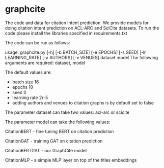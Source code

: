 # graphcite
The code and data for citation intent prediction.
We provide models for doing citation intent prediction on ACL-ARC and SciCite datasets. To run the code please install the libraries specified in requirements.txt

The code can be run as follows:

usage: graphcite.py [-h] [-b BATCH_SIZE] [-e EPOCHS] [-s SEED] [-lr LEARNING_RATE] [-a AUTHORS] [-v VENUES] dataset model
The following arguments are required: dataset, model

The default values are:
- batch size 16
- epochs 10
- seed 0
- learning rate 2r-5
- adding authors and venues to citation graphs is by default set to false


The parameter dataset can take two values: acl-arc or scicite



The parameter model can take the following values: 

CitationBERT - fine tuning BERT on citation prediction

CitationGAT - training GAT on citation prediction

CitationBERTGAT - our GraphCite model

CitationMLP - a simple MLP layer on top of the titles embeddings
